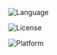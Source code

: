 ![Language](https://img.shields.io/badge/language-python-blue)

![License](https://img.shields.io/badge/license-BSD--2--Clause-green)

![Platform](https://img.shields.io/badge/platform-linux-lightgrey)
